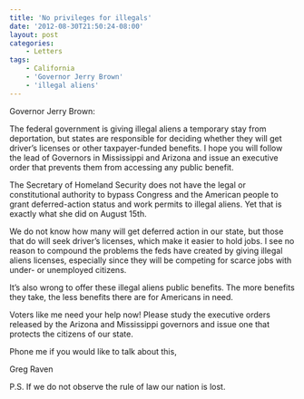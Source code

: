 ```yaml
---
title: 'No privileges for illegals'
date: '2012-08-30T21:50:24-08:00'
layout: post
categories:
    - Letters
tags:
    - California
    - 'Governor Jerry Brown'
    - 'illegal aliens'
---
```


Governor Jerry Brown:

The federal government is giving illegal aliens a temporary stay from deportation, but states are responsible for deciding whether they will get driver’s licenses or other taxpayer-funded benefits. I hope you will follow the lead of Governors in Mississippi and Arizona and issue an executive order that prevents them from accessing any public benefit.  
  
The Secretary of Homeland Security does not have the legal or constitutional authority to bypass Congress and the American people to grant deferred-action status and work permits to illegal aliens. Yet that is exactly what she did on August 15th.

We do not know how many will get deferred action in our state, but those that do will seek driver’s licenses, which make it easier to hold jobs. I see no reason to compound the problems the feds have created by giving illegal aliens licenses, especially since they will be competing for scarce jobs with under- or unemployed citizens.

It’s also wrong to offer these illegal aliens public benefits. The more benefits they take, the less benefits there are for Americans in need.

Voters like me need your help now! Please study the executive orders released by the Arizona and Mississippi governors and issue one that protects the citizens of our state.

Phone me if you would like to talk about this,

Greg Raven

P.S. If we do not observe the rule of law our nation is lost.
